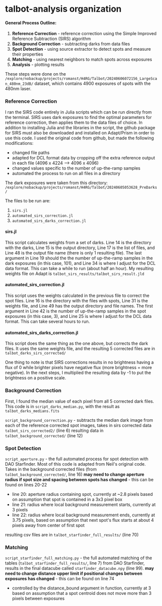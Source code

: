# talbot-analysis organization

#### General Process Outline:
1. __Reference Correction__ - reference correction using the Simple Improved Reference Subtraction (SIRS) algorithm
2. __Background Correction__ - subtracting darks from data files
3. __Spot Detection__ - using source extractor to detect spots and measure their properties
4. __Matching__ - using nearest neighbors to match spots across exposures
5. __Analysis__ - plotting results

These steps were done on the `/explore/nobackup/projects/romanst/H4RG/Talbot/20240606072156_LargeScan_480nm_23dB/` dataset, which contains 4900 exposures of spots with the 480nm laser.

### Reference Correction

I ran the SIRS code entirely in Julia scripts which can be run directly from the terminal. SIRS uses dark exposures to find the optimal parameters for reference correction, then applies them to the data files of choice. In addition to installing Julia and the libraries in the script, the github package for SIRS must also be downloaded and installed on Adapt/Prism in order to use this code. I used the original code from github, but made the following modifications:

- changed file paths
- adapted for DCL format data by cropping off the extra reference output in each file (4096 x 4224 --> 4096 x 4096)
- changed values specific to the number of up-the-ramp samples
- automated the process to run on all files in a directory

The dark exposures were taken from this directory: `/explore/nobackup/projects/romanst/H4RG/Talbot/20240605053628_PreDarks/`

The files to be run are:
1. `sirs.jl`
2. `automated_sirs_correction.jl`
3. `automated_sirs_darks_correction.jl`

#### sirs.jl

This script calculates weights from a set of darks. Line 14 is the directory with the darks, Line 15 is the output directory, Line 17 is the list of files, and Line 48 is the output file name (there is only 1 resulting file). The last argument in Line 19 should the the number of up-the-ramp samples in the dark exposures (in this case, 101), and Line 34 is where I adjust for the DCL data format. This can take a while to run (about half an hour). My resulting weights file on Adapt is `talbot_sirs_results/talbot_sirs_result.jld`

#### automated_sirs_correction.jl

This script uses the weights calculated in the previous file to correct the spot files. Line 16 is the directory with the files with spots, Line 31 is the weights file, and Line 49 has the output directory and file names. The first argument in Line 42 is the number of up-the-ramp samples in the spot exposures (in this case, 3), and Line 25 is where I adjust for the DCL data format. This can take several hours to run.

#### automated_sirs_darks_correction.jl

This script does the same thing as the one above, but corrects the dark files. It uses the same weights file, and the resulting 5 corrected files are in `talbot_darks_sirs_corrected/`

One thing to note is that SIRS corrections results in no brightness having a flux of 0 while brighter pixels have negative flux (more brightness = more negative). In the next steps, I multiplied the resulting data by -1 to put the brightness on a positive scale.

### Background Correction

First, I found the median value of each pixel from all 5 corrected dark files. This code is in `script_darks_median.py`, with the result as `talbot_darks_medians.fits`

`script_background_correction.py` - subtracts the median dark image from each of the reference corrected spot images, takes in sirs corrected data `talbot_sirs_corrected2/` (line 6) resulting data in `talbot_background_corrected/` (line 12)

### Spot Detection

`script_aperture.py` - the full automated process for spot detection with DAO Starfinder. Most of this code is adapted from Neil's original code. Takes in the background corrected files (from `talbot_background_corrected/`, line 16)
__may need to change aperture radius if spot size and spacing between spots has changed__ - this can be found on lines 20-22
- line 20: aperture radius containing spot, currently at ~2.8 pixels based on assumption that spot is contained in a 3x3 pixel box
- line 21: radius where local background measurement starts, currently at 3 pixels
- line 22: radius where local background measurement ends, currently at 3.75 pixels, based on assumption that next spot's flux starts at about 4 pixels away from center of first spot

resulting csv files are in `talbot_starfinder_full_results/` (line 70)

### Matching

`script_starfinder_full_matching.py` - the full automated matching of the tables (`talbot_starfinder_full_results/`, line 7) from DAO Starfinder, results in the final datacube called `starfinder_datacube.npy` (line 99).
__may need to change distance upper limit if positional changes between exposures has changed__ - this can be found on line 74
- controlled by the distance_bound argument in function, currently at 3 based on assumption that a spot centroid does not move more than 3 pixels between exposures
